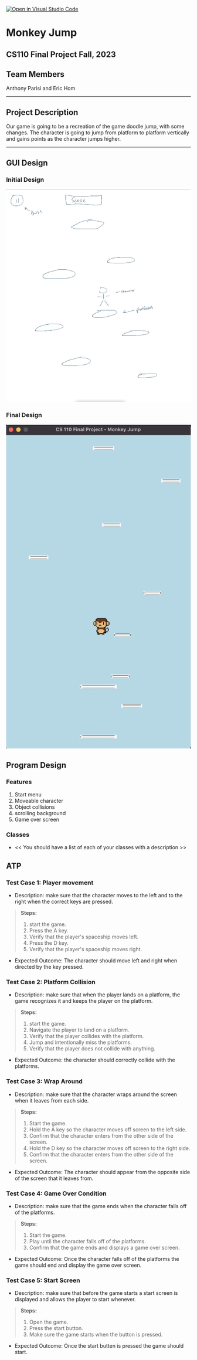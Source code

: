 [![Open in Visual Studio Code](https://classroom.github.com/assets/open-in-vscode-718a45dd9cf7e7f842a935f5ebbe5719a5e09af4491e668f4dbf3b35d5cca122.svg)](https://classroom.github.com/online_ide?assignment_repo_id=12803432&assignment_repo_type=AssignmentRepo)


# Monkey Jump
## CS110 Final Project Fall, 2023

## Team Members

Anthony Parisi and Eric Hom

***

## Project Description

Our game is going to be a recreation of the game doodle jump, with some changes. The character is going to jump from platform to platform vertically and gains points as the character jumps higher.

***    

## GUI Design

### Initial Design

![initial gui](assets/gui.jpg)

### Final Design

![final gui](assets/finalgui.jpg)

## Program Design

### Features

1. Start menu
2. Moveable character
3. Object collisions
4. scrolling background
5. Game over screen

### Classes

- << You should have a list of each of your classes with a description >>

## ATP

### Test Case 1: Player movement
- Description: make sure that the character moves to the left and to the right when the correct keys are pressed.
> **Steps:**
> 1. start the game.
> 2. Press the A key.
> 3. Verify that the player's spaceship moves left.
> 4. Press the D key.
> 5. Verify that the player's spaceship moves right.
- Expected Outcome: The character should move left and right when directed by the key pressed.

### Test Case 2: Platform Collision
- Description: make sure that when the player lands on a platform, the game recognizes it and keeps the player on the platform.
> **Steps:**
> 1. start the game.
> 2. Navigate the player to land on a platform.
> 3. Verify that the player collides with the platform.
> 4. Jump and intentionally miss the platforms.
> 5. Verify that the player does not collide with anything.
- Expected Outcome: the character should correctly collide with the platforms.

### Test Case 3: Wrap Around
- Description: make sure that the character wraps around the screen when it leaves from each side.
> **Steps:**
> 1. Start the game.
> 2. Hold the A key so the character moves off screen to the left side.
> 3. Confirm that the character enters from the other side of the screen.
> 4. Hold the D key so the character moves off screen to the right side.
> 5. Confirm that the character enters from the other side of the screen.
- Expected Outcome: The character should appear from the opposite side of the screen that it leaves from.

### Test Case 4: Game Over Condition
- Description: make sure that the game ends when the character falls off of the platforms.
> **Steps:**
> 1. Start the game.
> 2. Play until the character falls off of the platforms.
> 3. Confirm that the game ends and displays a game over screen.
- Expected Outcome: Once the character falls off of the platforms the game should end and display the game over screen.

### Test Case 5: Start Screen
- Description: make sure that before the game starts a start screen is displayed and allows the player to start whenever.
> **Steps:**
> 1. Open the game.
> 2. Press the start button.
> 3. Make sure the game starts when the button is pressed.
- Expected Outcome: Once the start butten is pressed the game should start.